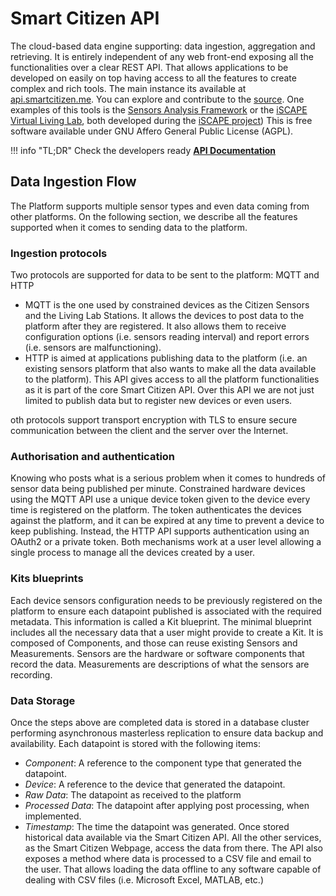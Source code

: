 Smart Citizen API
====

The cloud-based data engine supporting: data ingestion, aggregation and retrieving. It is entirely independent of any web front-end exposing all the functionalities over a clear REST API. That allows applications to be developed on easily on top having access to all the features to create complex and rich tools. The main instance its available at [api.smartcitizen.me](https://api.smartcitizen.me/). You can explore and contribute to the [source](https://github.com/fablabbcn/smartcitizen-api). One examples of this tools is the [Sensors Analysis Framework](https://github.com/fablabbcn/smartcitizen-iscape-data) or the [iSCAPE Virtual Living Lab](http://https://livinglabs.iscapeproject.eu), both developed during the [iSCAPE project](https://www.iscapeproject.eu/)) This is free software available under GNU Affero General Public License (AGPL).

!!! info "TL;DR"
	Check the developers ready [**API Documentation**](https://developer.smartcitizen.me/)

## Data Ingestion Flow
The Platform supports multiple sensor types and even data coming from other platforms. On the following section, we describe all the features supported when it comes to sending data to the platform.

### Ingestion protocols

Two protocols are supported for data to be sent to the platform: MQTT and HTTP

- MQTT is the one used by constrained devices as the Citizen Sensors and the Living Lab Stations. It allows the devices to post data to the platform after they are registered. It also allows them to receive configuration options (i.e. sensors reading interval) and report errors (i.e. sensors are malfunctioning).
- HTTP is aimed at applications publishing data to the platform (i.e. an existing sensors platform that also wants to make all the data available to the platform). This API gives access to all the platform functionalities as it is part of the core Smart Citizen API. Over this API we are not just limited to publish data but to register new devices or even users.

oth protocols support transport encryption with TLS to ensure secure communication between the client and the server over the Internet.

### Authorisation and authentication

Knowing who posts what is a serious problem when it comes to hundreds of sensor data being published per minute. Constrained hardware devices using the MQTT API use a unique device token given to the device every time is registered on the platform. The token authenticates the devices against the platform, and it can be expired at any time to prevent a device to keep publishing. Instead, the HTTP API supports authentication using an OAuth2 or a private token. Both mechanisms work at a user level allowing a single process to manage all the devices created by a user.

### Kits blueprints

Each device sensors configuration needs to be previously registered on the platform to ensure each datapoint published is associated with the required metadata. This information is called a Kit blueprint. The minimal blueprint includes all the necessary data that a user might provide to create a Kit. It is composed of Components, and those can reuse existing Sensors and Measurements. Sensors are the hardware or software components that record the data. Measurements are descriptions of what the sensors are recording.

### Data Storage

Once the steps above are completed data is stored in a database cluster performing asynchronous masterless replication to ensure data backup and availability. Each datapoint is stored with the following items:

- _Component_: A reference to the component type that generated the datapoint.
- _Device_: A reference to the device that generated the datapoint.
- _Raw Data_: The datapoint as received to the platform
- _Processed Data_: The datapoint after applying post processing, when
implemented.
- _Timestamp_: The time the datapoint was generated.
Once stored historical data available via the Smart Citizen API. All the other services, as the Smart Citizen Webpage, access the data from there. The API also exposes a method where data is processed to a CSV file and email to the user. That allows loading the data offline to any software capable of dealing with CSV files (i.e. Microsoft Excel, MATLAB, etc.)
